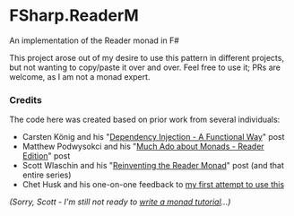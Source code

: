 # FSharp.ReaderM
An implementation of the Reader monad in F#

This project arose out of my desire to use this pattern in different projects, but not wanting to copy/paste it over
and over. Feel free to use it; PRs are welcome, as I am not a monad expert.

### Credits

The code here was created based on prior work from several individuals:
 - Carsten König and his "[Dependency Injection - A Functional Way][ck]" post
 - Matthew Podwysokci and his "[Much Ado about Monads - Reader Edition][mp]" post
 - Scott Wlaschin and his "[Reinventing the Reader Monad][sw]" post (and that entire series)
 - Chet Husk and his one-on-one feedback to [my first attempt to use this][ch]

_(Sorry, Scott - I'm still not ready to [write a monad tutorial][tut]...)_

[ck]:  http://gettingsharper.de/2015/03/10/dependency-injection-a-functional-way/
[mp]:  http://www.codebetter.com/matthewpodwysocki/2010/01/07/much-ado-about-monads-reader-edition/
[sw]:  http://fsharpforfunandprofit.com/posts/elevated-world-6/
[ch]:  https://gist.github.com/danieljsummers/eca04e64b903f08aecfb15e8f2536dd6
[tut]: http://fsharpforfunandprofit.com/posts/why-i-wont-be-writing-a-monad-tutorial/
